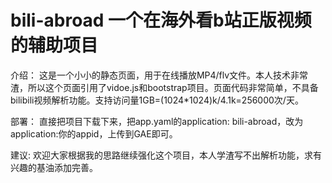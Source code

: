 bili-abroad
一个在海外看b站正版视频的辅助项目
===========


介绍：
这是一个小小的静态页面，用于在线播放MP4/flv文件。本人技术非常渣，所以这个页面引用了vidoe.js和bootstrap项目。页面代码非常简单，不具备bilibili视频解析功能。支持访问量1GB=(1024*1024)k/4.1k=256000次/天。



部署：
直接把项目下载下来，把app.yaml的application: bili-abroad，改为application:你的appid，上传到GAE即可。



建议:
欢迎大家根据我的思路继续强化这个项目，本人学渣写不出解析功能，求有兴趣的基油添加完善。
